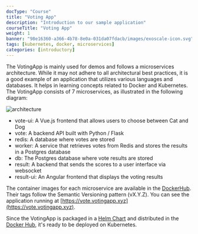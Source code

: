 ```yaml
---
docType: "Course"
title: "Voting App"
description: "Introduction to our sample application"
courseTitle: "Voting App"
weight: 1
banner: "98e16360-a366-4b78-8e0a-031da07fdacb/images/exoscale-icon.svg"
tags: [kubernetes, docker, microservices]
categories: [introductory]
---
```

The VotingApp is mainly used for demos and follows a microservices architecture. While it may not adhere to all architectural best practices, it is a good example of an application that utilizes various languages and databases. It helps in learning concepts related to Docker and Kubernetes. The VotingApp consists of 7 microservices, as illustrated in the following diagram:

![architecture](architecture)

- vote-ui: A Vue.js frontend that allows users to choose between Cat and Dog
- vote: A backend API built with Python / Flask
- redis: A database where votes are stored
- worker: A service that retrieves votes from Redis and stores the results in a Postgres database
- db: The Postgres database where vote results are stored
- result: A backend that sends the scores to a user interface via websocket
- result-ui: An Angular frontend that displays the voting results

The container images for each microservice are available in the [DockerHub](https://hub.docker.com/u/voting). Their tags follow the Semantic Versioning pattern (vX.Y.Z). You can see the application running at [https://vote.votingapp.xyz](https://vote.votingapp.xyz).

Since the VotingApp is packaged in a [Helm Chart](https://gitlab.com/voting-application/helm) and distributed in the [Docker Hub](https://hub.docker.com/repository/docker/lucj/votingapp/general), it's ready to be deployed on Kubernetes.


